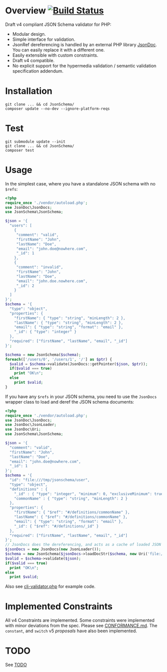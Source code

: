 # Overview [![Build Status](https://api.travis-ci.org/sgpinkus/JsonSchema.png)](https://travis-ci.org/sgpinkus/JsonSchema)
Draft v4 compliant JSON Schema validator for PHP:

  * Modular design.
  * Simple interface for validation.
  * JsonRef dereferencing is handled by an external PHP library [JsonDoc](https://github.com/sam-at-github/JsonDoc). You can easily replace it with a different one.
  * Easily extensible with custom constraints.
  * Draft v4 compatible.
  * No explicit support for the hypermedia validation / semantic validation specification addendum.

# Installation

    git clone ... && cd JsonSchema/
    composer update --no-dev --ignore-platform-reqs

# Test

    git submodule update --init
    git clone ... && cd JsonSchema/
    composer test

# Usage
In the simplest case, where you have a standalone JSON schema with no `$refs`:

```php
<?php
require_once './vendor/autoload.php';
use JsonDoc\JsonDocs;
use JsonSchema\JsonSchema;

$json = '{
  "users": [
    {
     "comment": "valid",
     "firstName": "John",
     "lastName": "Doe",
     "email": "john.doe@nowhere.com",
     "_id": 1
    },
    {
     "comment": "invalid",
     "firstName": "John",
     "lastName": "Doe",
     "email": "john.doe.nowhere.com",
     "_id": 2
    }
  ]
}';
$schema = '{
  "type": "object",
  "properties": {
    "firstName": { "type": "string", "minLength": 2 },
    "lastName": { "type": "string", "minLength": 2 },
    "email": { "type": "string", "format": "email" },
    "_id": { "type": "integer" }
  },
  "required": ["firstName", "lastName", "email", "_id"]
}';

$schema = new JsonSchema($schema);
foreach(['/users/0', '/users/1', '/'] as $ptr) {
  $valid = $schema->validate(JsonDocs::getPointer($json, $ptr));
  if($valid === true)
    print "OK\n";
  else
    print $valid;
}
```

If you have any `$refs` in your JSON schema, you need to use the `JsonDocs` wrapper class to load and deref the JSON schema documents:

```php
<?php
require_once './vendor/autoload.php';
use JsonDoc\JsonDocs;
use JsonDoc\JsonLoader;
use JsonDoc\Uri;
use JsonSchema\JsonSchema;

$json = '{
  "comment": "valid",
  "firstName": "John",
  "lastName": "Doe",
  "email": "john.doe@nowhere.com",
  "_id": 1
}';
$schema = '{
  "id": "file:///tmp/jsonschema/user",
  "type": "object",
  "definitions" : {
    "_id" : { "type": "integer", "minimum": 0, "exclusiveMinimum": true },
    "commonName" : { "type": "string", "minLength": 2 }
  },
  "properties": {
    "firstName": { "$ref": "#/definitions/commonName" },
    "lastName": { "$ref": "#/definitions/commonName" },
    "email": { "type": "string", "format": "email" },
    "_id": { "$ref": "#/definitions/_id" }
  },
  "required": ["firstName", "lastName", "email", "_id"]
}';
// JsonDocs does the dereferencing, and acts as a cache of loaded JSON docs.
$jsonDocs = new JsonDocs(new JsonLoader());
$schema = new JsonSchema($jsonDocs->loadDocStr($schema, new Uri('file:///tmp/some-unique-name')));
$valid = $schema->validate($json);
if($valid === true)
  print "OK\n";
else
  print $valid;
```

Also see [cli-validator.php](cli-validator.php) for example code.

# Implemented Constraints
All v4 Constraints are implemented. Some constraints were implemented with minor deviations from the spec. Please see [CONFORMANCE.md](CONFORMANCE.md). The `constant`, and `switch` v5 *proposals* have also been implemented.

# TODO
See [TODO](TODO.md)
